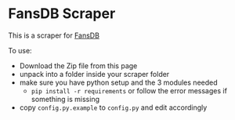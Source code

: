 # FansDB Scraper
This is a scraper for [FansDB](https://docs.fansdb.xyz/)

To use:
- Download the Zip file from this page
- unpack into a folder inside your scraper folder
- make sure you have python setup and the 3 modules needed
    - `pip install -r requirements` or follow the error messages if something is missing
- copy `config.py.example` to `config.py` and edit accordingly